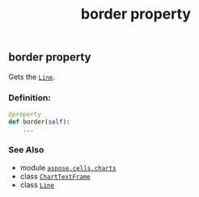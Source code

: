﻿---
title: border property
second_title: Aspose.Cells for Python via .NET API References
description: 
type: docs
weight: 90
url: /aspose.cells.charts/charttextframe/border/
is_root: false
---

## border property


Gets the [`Line`](/cells/python-net/aspose.cells.drawing/line).
### Definition:
```python
@property
def border(self):
    ...
```

### See Also
* module [`aspose.cells.charts`](../../)
* class [`ChartTextFrame`](/cells/python-net/aspose.cells.charts/charttextframe)
* class [`Line`](/cells/python-net/aspose.cells.drawing/line)
